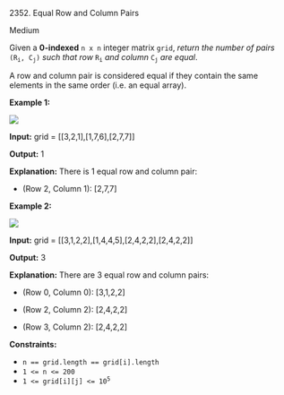 2352\. Equal Row and Column Pairs

Medium

Given a **0-indexed** `n x n` integer matrix `grid`, _return the number of pairs_ <code>(R<sub>i</sub>, C<sub>j</sub>)</code> _such that row_ <code>R<sub>i</sub></code> _and column_ <code>C<sub>j</sub></code> _are equal_.

A row and column pair is considered equal if they contain the same elements in the same order (i.e. an equal array).

**Example 1:**

![](https://assets.leetcode.com/uploads/2022/06/01/ex1.jpg)

**Input:** grid = [[3,2,1],[1,7,6],[2,7,7]]

**Output:** 1

**Explanation:** There is 1 equal row and column pair:

- (Row 2, Column 1): [2,7,7] 

**Example 2:**

![](https://assets.leetcode.com/uploads/2022/06/01/ex2.jpg)

**Input:** grid = [[3,1,2,2],[1,4,4,5],[2,4,2,2],[2,4,2,2]]

**Output:** 3

**Explanation:** There are 3 equal row and column pairs:

- (Row 0, Column 0): [3,1,2,2]

- (Row 2, Column 2): [2,4,2,2]

- (Row 3, Column 2): [2,4,2,2]

**Constraints:**

*   `n == grid.length == grid[i].length`
*   `1 <= n <= 200`
*   <code>1 <= grid[i][j] <= 10<sup>5</sup></code>